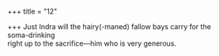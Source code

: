 +++
title = "12"

+++
Just Indra will the hairy(-maned) fallow bays carry for the  
soma-drinking  
right up to the sacrifice—him who is very generous.  